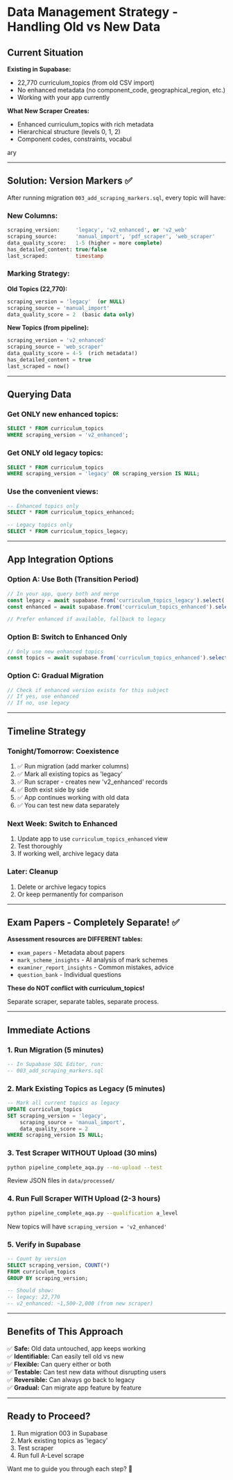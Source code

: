 # Data Management Strategy - Handling Old vs New Data

## Current Situation

**Existing in Supabase:**
- 22,770 curriculum_topics (from old CSV import)
- No enhanced metadata (no component_code, geographical_region, etc.)
- Working with your app currently

**What New Scraper Creates:**
- Enhanced curriculum_topics with rich metadata
- Hierarchical structure (levels 0, 1, 2)
- Component codes, constraints, vocabul

ary

---

## Solution: Version Markers ✅

After running migration `003_add_scraping_markers.sql`, every topic will have:

### New Columns:
```sql
scraping_version:     'legacy', 'v2_enhanced', or 'v2_web'
scraping_source:      'manual_import', 'pdf_scraper', 'web_scraper'
data_quality_score:   1-5 (higher = more complete)
has_detailed_content: true/false
last_scraped:         timestamp
```

### Marking Strategy:

**Old Topics (22,770):**
```sql
scraping_version = 'legacy'  (or NULL)
scraping_source = 'manual_import'
data_quality_score = 2  (basic data only)
```

**New Topics (from pipeline):**
```sql
scraping_version = 'v2_enhanced'
scraping_source = 'web_scraper'  
data_quality_score = 4-5  (rich metadata!)
has_detailed_content = true
last_scraped = now()
```

---

## Querying Data

### Get ONLY new enhanced topics:
```sql
SELECT * FROM curriculum_topics
WHERE scraping_version = 'v2_enhanced';
```

### Get ONLY old legacy topics:
```sql
SELECT * FROM curriculum_topics
WHERE scraping_version = 'legacy' OR scraping_version IS NULL;
```

### Use the convenient views:
```sql
-- Enhanced topics only
SELECT * FROM curriculum_topics_enhanced;

-- Legacy topics only
SELECT * FROM curriculum_topics_legacy;
```

---

## App Integration Options

### Option A: Use Both (Transition Period)
```typescript
// In your app, query both and merge
const legacy = await supabase.from('curriculum_topics_legacy').select('*');
const enhanced = await supabase.from('curriculum_topics_enhanced').select('*');

// Prefer enhanced if available, fallback to legacy
```

### Option B: Switch to Enhanced Only
```typescript
// Only use new enhanced topics
const topics = await supabase.from('curriculum_topics_enhanced').select('*');
```

### Option C: Gradual Migration
```typescript
// Check if enhanced version exists for this subject
// If yes, use enhanced
// If no, use legacy
```

---

## Timeline Strategy

### Tonight/Tomorrow: Coexistence
1. ✅ Run migration (add marker columns)
2. ✅ Mark all existing topics as 'legacy'
3. ✅ Run scraper - creates new 'v2_enhanced' records
4. ✅ Both exist side by side
5. ✅ App continues working with old data
6. ✅ You can test new data separately

### Next Week: Switch to Enhanced
1. Update app to use `curriculum_topics_enhanced` view
2. Test thoroughly
3. If working well, archive legacy data

### Later: Cleanup
1. Delete or archive legacy topics
2. Or keep permanently for comparison

---

## Exam Papers - Completely Separate! ✅

**Assessment resources are DIFFERENT tables:**
- `exam_papers` - Metadata about papers
- `mark_scheme_insights` - AI analysis of mark schemes
- `examiner_report_insights` - Common mistakes, advice
- `question_bank` - Individual questions

**These do NOT conflict with curriculum_topics!**

Separate scraper, separate tables, separate process.

---

## Immediate Actions

### 1. Run Migration (5 minutes)
```sql
-- In Supabase SQL Editor, run:
-- 003_add_scraping_markers.sql
```

### 2. Mark Existing Topics as Legacy (5 minutes)
```sql
-- Mark all current topics as legacy
UPDATE curriculum_topics
SET scraping_version = 'legacy',
    scraping_source = 'manual_import',
    data_quality_score = 2
WHERE scraping_version IS NULL;
```

### 3. Test Scraper WITHOUT Upload (30 mins)
```bash
python pipeline_complete_aqa.py --no-upload --test
```

Review JSON files in `data/processed/`

### 4. Run Full Scraper WITH Upload (2-3 hours)
```bash
python pipeline_complete_aqa.py --qualification a_level
```

New topics will have `scraping_version = 'v2_enhanced'`

### 5. Verify in Supabase
```sql
-- Count by version
SELECT scraping_version, COUNT(*) 
FROM curriculum_topics 
GROUP BY scraping_version;

-- Should show:
-- legacy: 22,770
-- v2_enhanced: ~1,500-2,000 (from new scraper)
```

---

## Benefits of This Approach

✅ **Safe:** Old data untouched, app keeps working  
✅ **Identifiable:** Can easily tell old vs new  
✅ **Flexible:** Can query either or both  
✅ **Testable:** Can test new data without disrupting users  
✅ **Reversible:** Can always go back to legacy  
✅ **Gradual:** Can migrate app feature by feature  

---

## Ready to Proceed?

1. Run migration 003 in Supabase
2. Mark existing topics as 'legacy'
3. Test scraper
4. Run full A-Level scrape

Want me to guide you through each step? 🚀




